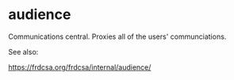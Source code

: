 # audience
Communications central.  Proxies all of the users' communciations.

See also:

https://frdcsa.org/frdcsa/internal/audience/

